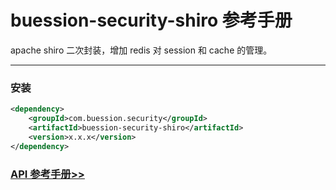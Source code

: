 # buession-security-shiro 参考手册


apache shiro 二次封装，增加 redis 对 session 和 cache 的管理。


---


### 安装

```xml
<dependency>
    <groupId>com.buession.security</groupId>
    <artifactId>buession-security-shiro</artifactId>
    <version>x.x.x</version>
</dependency>
```


### [API 参考手册>>](https://javadoc.io/doc/com.buession.security/buession-security-shiro/3.0.0/index.html)